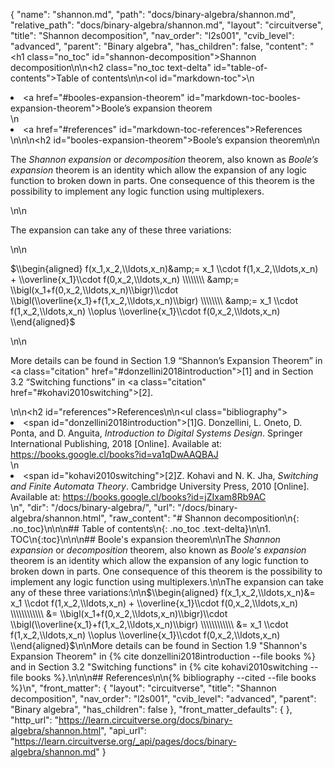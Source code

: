 {
  "name": "shannon.md",
  "path": "docs/binary-algebra/shannon.md",
  "relative_path": "docs/binary-algebra/shannon.md",
  "layout": "circuitverse",
  "title": "Shannon decomposition",
  "nav_order": "l2s001",
  "cvib_level": "advanced",
  "parent": "Binary algebra",
  "has_children": false,
  "content": "<h1 class=\"no_toc\" id=\"shannon-decomposition\">Shannon decomposition</h1>\n\n<h2 class=\"no_toc text-delta\" id=\"table-of-contents\">Table of contents</h2>\n\n<ol id=\"markdown-toc\">\n  <li><a href=\"#booles-expansion-theorem\" id=\"markdown-toc-booles-expansion-theorem\">Boole’s expansion theorem</a></li>\n  <li><a href=\"#references\" id=\"markdown-toc-references\">References</a></li>\n</ol>\n\n<h2 id=\"booles-expansion-theorem\">Boole’s expansion theorem</h2>\n\n<p>The <em>Shannon expansion</em> or <em>decomposition</em> theorem, also known as <em>Boole’s expansion</em> theorem is an identity which allow the expansion of any logic function to broken down in parts. One consequence of this theorem is the possibility to implement any logic function using multiplexers.</p>\n\n<p>The expansion can take any of these three variations:</p>\n\n<p>$\\begin{aligned} f(x_1,x_2,\\ldots,x_n)&amp;= x_1 \\cdot f(1,x_2,\\ldots,x_n) + \\overline{x_1}\\cdot f(0,x_2,\\ldots,x_n) \\\\\\\\ &amp;= \\bigl(x_1+f(0,x_2,\\ldots,x_n)\\bigr)\\cdot \\bigl(\\overline{x_1}+f(1,x_2,\\ldots,x_n)\\bigr) \\\\\\\\ &amp;= x_1 \\cdot f(1,x_2,\\ldots,x_n) \\oplus \\overline{x_1}\\cdot f(0,x_2,\\ldots,x_n)  \\end{aligned}$</p>\n\n<p>More details can be found in Section 1.9 “Shannon’s Expansion Theorem” in <a class=\"citation\" href=\"#donzellini2018introduction\">[1]</a> and in Section 3.2 “Switching functions” in <a class=\"citation\" href=\"#kohavi2010switching\">[2]</a>.</p>\n\n<h2 id=\"references\">References</h2>\n\n<ul class=\"bibliography\"><li><span id=\"donzellini2018introduction\">[1]G. Donzellini, L. Oneto, D. Ponta, and D. Anguita, <i>Introduction to Digital Systems Design</i>. Springer International Publishing, 2018 [Online]. Available at: https://books.google.cl/books?id=va1qDwAAQBAJ</span></li>\n<li><span id=\"kohavi2010switching\">[2]Z. Kohavi and N. K. Jha, <i>Switching and Finite Automata Theory</i>. Cambridge University Press, 2010 [Online]. Available at: https://books.google.cl/books?id=jZIxam8Rb9AC</span></li></ul>\n",
  "dir": "/docs/binary-algebra/",
  "url": "/docs/binary-algebra/shannon.html",
  "raw_content": "# Shannon decomposition\n{: .no_toc}\n\n\n## Table of contents\n{: .no_toc .text-delta}\n\n1. TOC\n{:toc}\n\n\n## Boole's expansion theorem\n\nThe *Shannon expansion* or *decomposition* theorem, also known as *Boole's expansion* theorem is an identity which allow the expansion of any logic function to broken down in parts. One consequence of this theorem is the possibility to implement any logic function using multiplexers.\n\nThe expansion can take any of these three variations:\n\n$\\begin{aligned} f(x_1,x_2,\\ldots,x_n)&= x_1 \\cdot f(1,x_2,\\ldots,x_n) + \\overline{x_1}\\cdot f(0,x_2,\\ldots,x_n) \\\\\\\\\\\\ &= \\bigl(x_1+f(0,x_2,\\ldots,x_n)\\bigr)\\cdot \\bigl(\\overline{x_1}+f(1,x_2,\\ldots,x_n)\\bigr) \\\\\\\\\\\\ &= x_1 \\cdot f(1,x_2,\\ldots,x_n) \\oplus \\overline{x_1}\\cdot f(0,x_2,\\ldots,x_n)  \\end{aligned}$\n\nMore details can be found in Section 1.9 \"Shannon's Expansion Theorem\" in {% cite donzellini2018introduction --file books %} and in Section 3.2 \"Switching functions\" in {% cite kohavi2010switching --file books %}.\n\n\n## References\n\n{% bibliography --cited --file books %}\n",
  "front_matter": {
    "layout": "circuitverse",
    "title": "Shannon decomposition",
    "nav_order": "l2s001",
    "cvib_level": "advanced",
    "parent": "Binary algebra",
    "has_children": false
  },
  "front_matter_defaults": {
  },
  "http_url": "https://learn.circuitverse.org/docs/binary-algebra/shannon.html",
  "api_url": "https://learn.circuitverse.org/_api/pages/docs/binary-algebra/shannon.md"
}